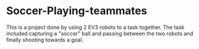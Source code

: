 # Soccer-Playing-teammates
This is a project done by using 2 EV3 robots to a task together. The task included capturing a "soccer" ball and passing between the two robots and finally shooting towards a goal. 
